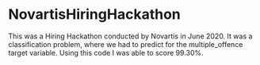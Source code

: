 # NovartisHiringHackathon
This was a Hiring Hackathon conducted by Novartis in June 2020.
It was a classification problem, where we had to predict for the multiple_offence target variable. 
Using this code I was able to score 99.30%.  

